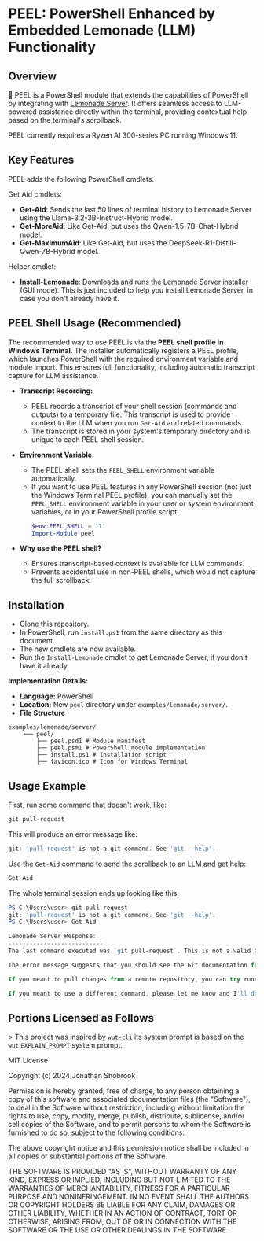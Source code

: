 # PEEL: PowerShell Enhanced by Embedded Lemonade (LLM) Functionality

## Overview

🍋 PEEL is a PowerShell module that extends the capabilities of PowerShell by integrating with [Lemonade Server](https://github.com/onnx/turnkeyml). It offers seamless access to LLM-powered assistance directly within the terminal, providing contextual help based on the terminal's scrollback.

PEEL currently requires a Ryzen AI 300-series PC running Windows 11. 

## Key Features

PEEL adds the following PowerShell cmdlets.

Get Aid cmdlets:
* **Get-Aid**: Sends the last 50 lines of terminal history to Lemonade Server using the Llama-3.2-3B-Instruct-Hybrid model.
* **Get-MoreAid**: Like Get-Aid, but uses the Qwen-1.5-7B-Chat-Hybrid model.
* **Get-MaximumAid**: Like Get-Aid, but uses the DeepSeek-R1-Distill-Qwen-7B-Hybrid model.

Helper cmdlet:
* **Install-Lemonade**: Downloads and runs the Lemonade Server installer (GUI mode). This is just included to help you install Lemonade Server, in case you don't already have it.

## PEEL Shell Usage (Recommended)

The recommended way to use PEEL is via the **PEEL shell profile in Windows Terminal**. The installer automatically registers a PEEL profile, which launches PowerShell with the required environment variable and module import. This ensures full functionality, including automatic transcript capture for LLM assistance.

- **Transcript Recording:**
  - PEEL records a transcript of your shell session (commands and outputs) to a temporary file. This transcript is used to provide context to the LLM when you run `Get-Aid` and related commands.
  - The transcript is stored in your system's temporary directory and is unique to each PEEL shell session.

- **Environment Variable:**
  - The PEEL shell sets the `PEEL_SHELL` environment variable automatically.
  - If you want to use PEEL features in any PowerShell session (not just the Windows Terminal PEEL profile), you can manually set the `PEEL_SHELL` environment variable in your user or system environment variables, or in your PowerShell profile script:
    ```powershell
    $env:PEEL_SHELL = '1'
    Import-Module peel
    ```

- **Why use the PEEL shell?**
  - Ensures transcript-based context is available for LLM commands.
  - Prevents accidental use in non-PEEL shells, which would not capture the full scrollback.

## Installation
 * Clone this repository.
 * In PowerShell, run `install.ps1` from the same directory as this document.
 * The new cmdlets are now available.
 * Run the `Install-Lemonade` cmdlet to get Lemonade Server, if you don't have it already.

**Implementation Details:**

*   **Language:** PowerShell
*   **Location:** New `peel` directory under `examples/lemonade/server/`.
*   **File Structure**
```
examples/lemonade/server/
    └── peel/
        ├── peel.psd1 # Module manifest
        ├── peel.psm1 # PowerShell module implementation
        ├── install.ps1 # Installation script
        ├── favicon.ico # Icon for Windows Terminal
```

## Usage Example

First, run some command that doesn't work, like:

```PowerShell
git pull-request
```

This will produce an error message like:

```PowerShell
git: 'pull-request' is not a git command. See 'git --help'.
```

Use the `Get-Aid` command to send the scrollback to an LLM and get help:

```PowerShell
Get-Aid
```

The whole terminal session ends up looking like this:

```PowerShell
PS C:\Users\user> git pull-request
git: 'pull-request' is not a git command. See 'git --help'.
PS C:\Users\user> Get-Aid

Lemonade Server Response:
---------------------------
The last command executed was `git pull-request`. This is not a valid Git command. The correct command to pull changes from a remote repository is `git pull`.

The error message suggests that you should see the Git documentation for more information on how to use the `git` command.

If you meant to pull changes from a remote repository, you can try running `git pull <repository-name> <branch-name>` (e.g., `git pull origin master`).

If you meant to use a different command, please let me know and I'll do my best to help.
```

## Portions Licensed as Follows

\> This project was inspired by [`wut-cli`](https://github.com/shobrook/wut) its system prompt is based on the `wut` `EXPLAIN_PROMPT` system prompt.

MIT License

Copyright (c) 2024 Jonathan Shobrook

Permission is hereby granted, free of charge, to any person obtaining a copy
of this software and associated documentation files (the "Software"), to deal
in the Software without restriction, including without limitation the rights
to use, copy, modify, merge, publish, distribute, sublicense, and/or sell
copies of the Software, and to permit persons to whom the Software is
furnished to do so, subject to the following conditions:

The above copyright notice and this permission notice shall be included in all
copies or substantial portions of the Software.

THE SOFTWARE IS PROVIDED "AS IS", WITHOUT WARRANTY OF ANY KIND, EXPRESS OR
IMPLIED, INCLUDING BUT NOT LIMITED TO THE WARRANTIES OF MERCHANTABILITY,
FITNESS FOR A PARTICULAR PURPOSE AND NONINFRINGEMENT. IN NO EVENT SHALL THE
AUTHORS OR COPYRIGHT HOLDERS BE LIABLE FOR ANY CLAIM, DAMAGES OR OTHER
LIABILITY, WHETHER IN AN ACTION OF CONTRACT, TORT OR OTHERWISE, ARISING FROM,
OUT OF OR IN CONNECTION WITH THE SOFTWARE OR THE USE OR OTHER DEALINGS IN THE
SOFTWARE.